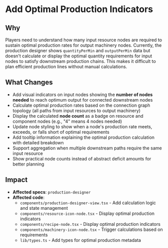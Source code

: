 # Add Optimal Production Indicators

## Why

Players need to understand how many input resource nodes are required to sustain optimal production rates for output machinery nodes. Currently, the production designer shows `quantityPerMin` and `outputPerMin` data but doesn't calculate or display the optimal quantity requirements for input nodes to satisfy downstream production chains. This makes it difficult to plan efficient production lines without manual calculations.

## What Changes

- Add visual indicators on input nodes showing the **number of nodes needed** to reach optimum output for connected downstream nodes
- Calculate optimal production rates based on the connection graph topology (all paths from input resources to output machinery)
- Display the calculated **node count** as a badge on resource and component nodes (e.g., "4" means 4 nodes needed)
- Update node styling to show when a node's production rate meets, exceeds, or falls short of optimal requirements
- Add tooltip information explaining the optimal production calculation with detailed breakdown
- Support aggregation when multiple downstream paths require the same input resource
- Show practical node counts instead of abstract deficit amounts for better planning

## Impact

- **Affected specs**: `production-designer`
- **Affected code**:
  - `components/production-designer-view.tsx` - Add calculation logic and state management
  - `components/resource-icon-node.tsx` - Display optimal production indicators
  - `components/recipe-node.tsx` - Display optimal production indicators
  - `components/machinery-icon-node.tsx` - Trigger calculations based on requirements
  - `lib/types.ts` - Add types for optimal production metadata
